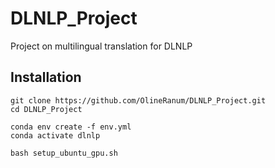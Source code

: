 # DLNLP_Project
Project on multilingual translation for DLNLP

## Installation

``` Installing and configuring repo
git clone https://github.com/OlineRanum/DLNLP_Project.git
cd DLNLP_Project

conda env create -f env.yml
conda activate dlnlp

bash setup_ubuntu_gpu.sh
```
